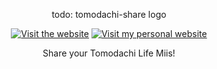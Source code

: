 <p align="center">
  todo: tomodachi-share logo
</p>

<p align="center">
  <a href="https://tomodachi-share.trafficlunar.net"><img src="https://raw.githubusercontent.com/intergrav/devins-badges/refs/heads/v3/assets/cozy/documentation/website_vector.svg" alt="Visit the website" /></a>
  <a href="https://trafficlunar.net"><img src="https://raw.githubusercontent.com/trafficlunar/trafficlunar/refs/heads/main/trafficlunar-cozy-minimal_vector.svg" alt="Visit my personal website" /></a>

  <p align="center">Share your Tomodachi Life Miis!</p>
</p>
